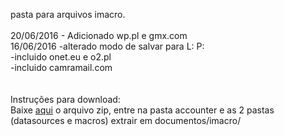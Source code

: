 pasta para arquivos imacro.<br>
<br>
20/06/2016 - Adicionado wp.pl e gmx.com<br>
16/06/2016 -alterado modo de salvar para L: P:<br>
-incluido onet.eu e o2.pl<br>
-incluido camramail.com<br>
<br>
<br>
Instruções para download:<br>
Baixe <a href="https://github.com/triplexfw/greasemonkey/archive/master.zip">aqui</a> o arquivo zip, entre na pasta accounter e as 2 pastas (datasources e macros) extrair em documentos/imacro/
